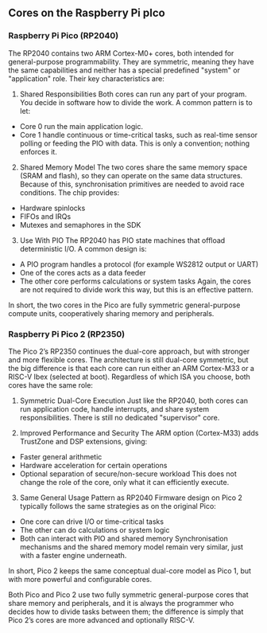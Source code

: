
## Cores on the Raspberry Pi pIco


### Raspberry Pi Pico (RP2040)

The RP2040 contains two ARM Cortex-M0+ cores, both intended for general-purpose programmability.
They are symmetric, meaning they have the same capabilities and neither has a special predefined
"system" or "application" role. Their key characteristics are:

1.	Shared Responsibilities
Both cores can run any part of your program. You decide in software how to divide the work.
A common pattern is to let:
- Core 0 run the main application logic.
- Core 1 handle continuous or time-critical tasks, such as real-time sensor polling or
  feeding the PIO with data.
This is only a convention; nothing enforces it.

2.	Shared Memory Model
The two cores share the same memory space (SRAM and flash), so they can operate on the
same data structures. Because of this, synchronisation primitives are needed to avoid
race conditions. The chip provides:
- Hardware spinlocks
- FIFOs and IRQs
- Mutexes and semaphores in the SDK

3.	Use With PIO
The RP2040 has PIO state machines that offload deterministic I/O. A common design is:
- A PIO program handles a protocol (for example WS2812 output or UART)
- One of the cores acts as a data feeder
- The other core performs calculations or system tasks
Again, the cores are not required to divide work this way, but this is an effective pattern.

In short, the two cores in the Pico are fully symmetric general-purpose compute units,
cooperatively sharing memory and peripherals.



### Raspberry Pi Pico 2 (RP2350)

The Pico 2’s RP2350 continues the dual-core approach, but with stronger and more flexible
cores. The architecture is still dual-core symmetric, but the big difference is that each
core can run either an ARM Cortex-M33 or a RISC-V Ibex (selected at boot). Regardless of
which ISA you choose, both cores have the same role:

1.	Symmetric Dual-Core Execution
Just like the RP2040, both cores can run application code, handle interrupts, and share
system responsibilities. There is still no dedicated "supervisor" core.

2.	Improved Performance and Security
The ARM option (Cortex-M33) adds TrustZone and DSP extensions, giving:
- Faster general arithmetic
- Hardware acceleration for certain operations
- Optional separation of secure/non-secure workload
This does not change the role of the core, only what it can efficiently execute.

3.	Same General Usage Pattern as RP2040
Firmware design on Pico 2 typically follows the same strategies as on the original Pico:
- One core can drive I/O or time-critical tasks
- The other can do calculations or system logic
- Both can interact with PIO and shared memory
Synchronisation mechanisms and the shared memory model remain very similar,
just with a faster engine underneath.

In short, Pico 2 keeps the same conceptual dual-core model as Pico 1,
but with more powerful and configurable cores.


Both Pico and Pico 2 use two fully symmetric general-purpose cores that
share memory and peripherals, and it is always the programmer who decides
how to divide tasks between them; the difference is simply that Pico 2’s
cores are more advanced and optionally RISC-V.

